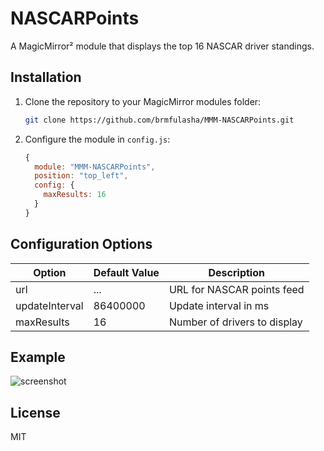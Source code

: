 # NASCARPoints

A MagicMirror² module that displays the top 16 NASCAR driver standings.

## Installation

1. Clone the repository to your MagicMirror modules folder:

   ```sh
   git clone https://github.com/brmfulasha/MMM-NASCARPoints.git
   ```

2. Configure the module in `config.js`:

   ```js
   {
     module: "MMM-NASCARPoints",
     position: "top_left",
     config: {
       maxResults: 16
     }
   }
   ```

## Configuration Options

| Option         | Default Value | Description                               |
| -------------- | ------------- | ----------------------------------------- |
| url            | ...           | URL for NASCAR points feed                |
| updateInterval | 86400000      | Update interval in ms                     |
| maxResults     | 16            | Number of drivers to display              |

## Example

![screenshot](screenshot.png)

## License

MIT
